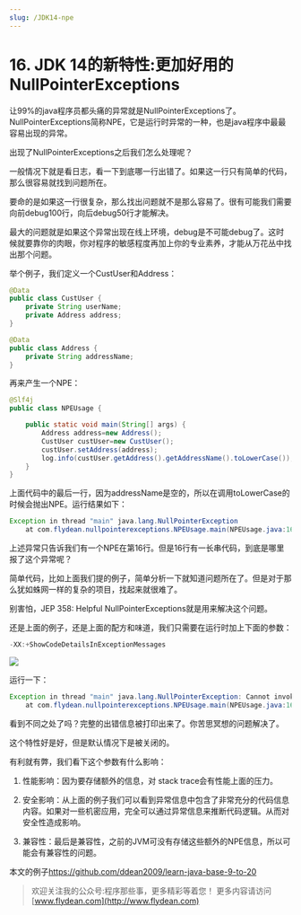 ```yaml
---
slug: /JDK14-npe
---
```


# 16. JDK 14的新特性:更加好用的NullPointerExceptions

让99%的java程序员都头痛的异常就是NullPointerExceptions了。NullPointerExceptions简称NPE，它是运行时异常的一种，也是java程序中最最容易出现的异常。

出现了NullPointerExceptions之后我们怎么处理呢？

一般情况下就是看日志，看一下到底哪一行出错了。如果这一行只有简单的代码，那么很容易就找到问题所在。

要命的是如果这一行很复杂，那么找出问题就不是那么容易了。很有可能我们需要向前debug100行，向后debug50行才能解决。

最大的问题就是如果这个异常出现在线上环境，debug是不可能debug了。这时候就要靠你的肉眼，你对程序的敏感程度再加上你的专业素养，才能从万花丛中找出那个问题。

举个例子，我们定义一个CustUser和Address：

~~~java
@Data
public class CustUser {
    private String userName;
    private Address address;
}
~~~

~~~java
@Data
public class Address {
    private String addressName;
}
~~~

再来产生一个NPE：

~~~java
@Slf4j
public class NPEUsage {

    public static void main(String[] args) {
        Address address=new Address();
        CustUser custUser=new CustUser();
        custUser.setAddress(address);
        log.info(custUser.getAddress().getAddressName().toLowerCase());
    }
}
~~~

上面代码中的最后一行，因为addressName是空的，所以在调用toLowerCase的时候会抛出NPE。运行结果如下：

~~~java
Exception in thread "main" java.lang.NullPointerException
	at com.flydean.nullpointerexceptions.NPEUsage.main(NPEUsage.java:16)
~~~

上述异常只告诉我们有一个NPE在第16行。但是16行有一长串代码，到底是哪里报了这个异常呢？

简单代码，比如上面我们提的例子，简单分析一下就知道问题所在了。但是对于那么犹如蛛网一样的复杂的项目，找起来就很难了。

别害怕，JEP 358: Helpful NullPointerExceptions就是用来解决这个问题。

还是上面的例子，还是上面的配方和味道，我们只需要在运行时加上下面的参数：

~~~java
-XX:+ShowCodeDetailsInExceptionMessages
~~~

![](https://img-blog.csdnimg.cn/20200427101823465.png)

运行一下：

~~~java
Exception in thread "main" java.lang.NullPointerException: Cannot invoke "String.toLowerCase()" because the return value of "com.flydean.nullpointerexceptions.Address.getAddressName()" is null
	at com.flydean.nullpointerexceptions.NPEUsage.main(NPEUsage.java:16)
~~~

看到不同之处了吗？完整的出错信息被打印出来了。你苦思冥想的问题解决了。

这个特性好是好，但是默认情况下是被关闭的。

有利就有弊，我们看下这个参数有什么影响：

1. 性能影响：因为要存储额外的信息，对 stack trace会有性能上面的压力。
   
2. 安全影响：从上面的例子我们可以看到异常信息中包含了非常充分的代码信息内容。如果对一些机密应用，完全可以通过异常信息来推断代码逻辑。从而对安全性造成影响。

3. 兼容性：最后是兼容性，之前的JVM可没有存储这些额外的NPE信息，所以可能会有兼容性的问题。

本文的例子[https://github.com/ddean2009/learn-java-base-9-to-20
](https://github.com/ddean2009/learn-java-base-9-to-20)

> 欢迎关注我的公众号:程序那些事，更多精彩等着您！
> 更多内容请访问 [www.flydean.com](http://www.flydean.com)



